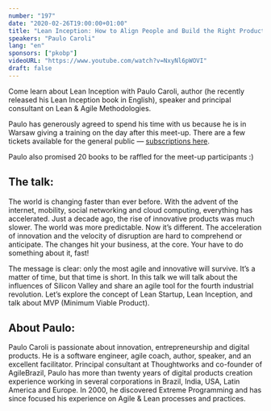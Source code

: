 ```yaml
---
number: "197"
date: "2020-02-26T19:00:00+01:00"
title: "Lean Inception: How to Align People and Build the Right Product"
speakers: "Paulo Caroli"
lang: "en"
sponsors: ["pkobp"]
videoURL: "https://www.youtube.com/watch?v=NxyNl6pWOVI"
draft: false
---
```


Come learn about Lean Inception with Paulo Caroli, author (he recently released his Lean Inception book in English), speaker and principal consultant on Lean & Agile Methodologies.

Paulo has generously agreed to spend his time with us because he is in Warsaw giving a training on the day after this meet-up. There are a few tickets available for the general public — <a href="https://www.eventbrite.com.br/e/lean-inception-training-at-warsaw-tickets-83346436435" target="_blank">subscriptions here</a>.

Paulo also promised 20 books to be raffled for the meet-up participants :)

<!-- **Lean inception** is the effective combination of Design Thinking and Lean StartUp to decide the Minimum Viable Product (MVP). It is a collaborative workshop that will help a group of people — typically an agile team, a squad, or a product team -- understand, align and plan the building of the lean product. -->


## The talk:
The world is changing faster than ever before. With the advent of the internet, mobility, social networking and cloud computing, everything has accelerated. Just a decade ago, the rise of innovative products was much slower. The world was more predictable. Now it’s different. The acceleration of innovation and the velocity of disruption are hard to comprehend or anticipate. The changes hit your business, at the core. Your have to do something about it, fast!

The message is clear: only the most agile and innovative will survive. It’s a matter of time, but that time is short. In this talk we will talk about the influences of Silicon Valley and share an agile tool for the fourth industrial revolution. Let’s explore the concept of Lean Startup, Lean Inception, and talk about MVP (Minimum Viable Product).

## About Paulo:
Paulo Caroli is passionate about innovation, entrepreneurship and digital products. He is a software engineer, agile coach, author, speaker, and an excellent facilitator. Principal consultant at Thoughtworks and co-founder of AgileBrazil, Paulo has more than twenty years of digital products creation experience working in several corporations in Brazil, India, USA, Latin America and Europe. In 2000, he discovered Extreme Programming and has since focused his experience on Agile & Lean processes and practices.
